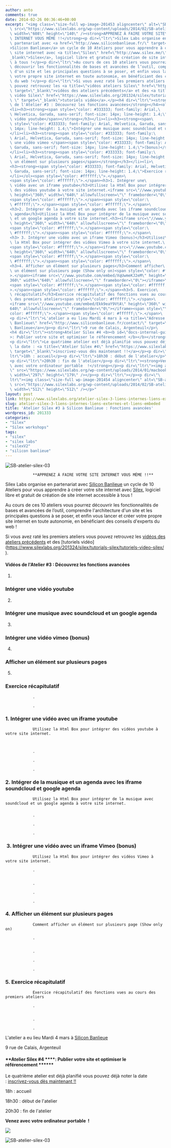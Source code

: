 ```yaml
---
author: anto
comments: true
date: 2014-02-26 00:36:46+00:00
excerpt: "<img class=\"size-full wp-image-201453 aligncenter\" alt=\"SB-atelier-silex-03\"\
  \ src=\"https://www.silexlabs.org/wp-content/uploads/2014/02/SB-atelier-silex-03-bandeaucr-video.png\"\
  \ width=\"608\" height=\"140\" /><strong>APPRENEZ À FAIRE VOTRE SITE\
  \ INTERNET VOUS MÊME !!</strong><p dir=\"ltr\">Silex Labs organise en\
  \ partenariat avec <a href=\"http://www.siliconbanlieue.fr/\" target=\"_blank\"\
  >Silicon Banlieue</a> un cycle de 10 Ateliers pour vous apprendre à créer votre\
  \ site internet avec <a title=\"Silex\" href=\"http://www.silex.me/\" target=\"\
  _blank\">Silex</a>, logiciel libre et gratuit de création de site internet accessible\
  \ à tous !</p><p dir=\"ltr\">Au cours de ces 10 ateliers vous pourrez\
  \ découvrir les fonctionnalités de bases et avancées de l’outil, comprendre l'architecture\
  \ d'un site et les principales questions à se poser, et enfin vous lancer et créer\
  \ votre propre site internet en toute autonomie, en bénéficiant des conseils d'experts\
  \ du web !</p><p dir=\"ltr\">Si vous avez raté les premiers ateliers vous\
  \ pouvez retrouvez les <a title=\"vidéos ateliers Silex\" href=\"https://www.silexlabs.org/201165/the-blog/master-class-silex-atelier-2-liens-internes-externes-et-embeded/\"\
  \ target=\"_blank\">vidéos des ateliers précédents</a> et des <a title=\"tutiriels\
  \ vidéo Silex\" href=\"https://www.silexlabs.org/201324/silex/tutorials-silex/tutoriels-video-silex/\
  \ ‎\" target=\"_blank\">tutoriels vidéo</a>.</p><h4 dir=\"ltr\"><strong>Vidéos\
  \ de l'Atelier #3 : Découvrez les fonctions avancées</strong></h4><ol>\
  <li><h3><strong><span style=\"color: #333333; font-family: Arial,\
  \ Helvetica, Garuda, sans-serif; font-size: 14px; line-height: 1.4;\">Intégrer une\
  \ vidéo youtube</span></strong></h3></li><li><h3><strong><span\
  \ style=\"color: #333333; font-family: Arial, Helvetica, Garuda, sans-serif; font-size:\
  \ 14px; line-height: 1.4;\">Intégrer une musique avec soundcloud et un google agenda</span></strong></h3>\
  </li><li><h3><strong><span style=\"color: #333333; font-family:\
  \ Arial, Helvetica, Garuda, sans-serif; font-size: 14px; line-height: 1.4;\">Intégrer\
  \ une vidéo vimeo </span><span style=\"color: #333333; font-family: Arial, Helvetica,\
  \ Garuda, sans-serif; font-size: 14px; line-height: 1.4;\">(bonus)</span></strong></h3>\
  </li><li><h3><strong><span style=\"color: #333333; font-family:\
  \ Arial, Helvetica, Garuda, sans-serif; font-size: 14px; line-height: 1.4;\">Afficher\
  \ un élément sur plusieurs pages</span></strong></h3></li><li>\
  <h3><strong><span style=\"color: #333333; font-family: Arial, Helvetica,\
  \ Garuda, sans-serif; font-size: 14px; line-height: 1.4;\">Exercice récapitulatif</span></strong></h3>\
  </li></ol><span style=\"color: #ffffff;\">.</span>\
  <span style=\"color: #ffffff;\">.</span><h3>1. Intégrer une\
  \ vidéo avec un iframe youtube</h3>Utilisez la Html Box pour intégrer\
  \ des vidéos youtube à votre site internet.<iframe src=\"//www.youtube.com/embed/b_AsXiF80CY\"\
  \ height=\"360\" width=\"640\" allowfullscreen=\"\" frameborder=\"0\"></iframe>\
  <span style=\"color: #ffffff;\">.</span><span style=\"color:\
  \ #ffffff;\">.</span><span style=\"color: #ffffff;\">.</span>\
  <h3>2. Intégrer de la musique et un agenda avec les iframe soundcloud et google\
  \ agenda</h3>Utilisez la Html Box pour intégrer de la musique avec soundcloud\
  \ et un google agenda à votre site internet.<h3><iframe src=\"//www.youtube.com/embed/ZPNGnK8vpWw\"\
  \ height=\"360\" width=\"640\" allowfullscreen=\"\" frameborder=\"0\"></iframe></h3>\
  <span style=\"color: #ffffff;\">.</span><span style=\"color:\
  \ #ffffff;\">.</span><span style=\"color: #ffffff;\">.</span>\
  <h3> 3. Intégrer une vidéo avec un iframe Vimeo (bonus)</h3>Utilisez\
  \ la Html Box pour intégrer des vidéos Vimeo à votre site internet.\
  <span style=\"color: #ffffff;\">.</span><iframe src=\"//www.youtube.com/embed/5nKXtHHJ5tQ\"\
  \ height=\"360\" width=\"640\" allowfullscreen=\"\" frameborder=\"0\"></iframe>\
  <span style=\"color: #ffffff;\">.</span><span style=\"color:\
  \ #ffffff;\">.</span><span style=\"color: #ffffff;\">.</span>\
  <h3>4. Afficher un élément sur plusieurs pages</h3>Comment afficher\
  \ un élément sur plusieurs page (Show only on)<span style=\"color: #ffffff;\"\
  >.</span><iframe src=\"//www.youtube.com/embed/XqUwmeKJ2eM\" height=\"\
  360\" width=\"640\" allowfullscreen=\"\" frameborder=\"0\"></iframe>\
  <span style=\"color: #ffffff;\">.</span><span style=\"color: #ffffff;\"\
  >.</span><span style=\"color: #ffffff;\">.</span><h3>5. Exercice\
  \ récapitulatif</h3>Exercice récapitulatif des fonctions vues au cours\
  \ des premiers ateliers<span style=\"color: #ffffff;\">.</span>\
  <iframe src=\"//www.youtube.com/embed/Ekk9eaY9VtA\" height=\"360\" width=\"\
  640\" allowfullscreen=\"\" frameborder=\"0\"></iframe><span style=\"\
  color: #ffffff;\">.</span><span style=\"color: #ffffff;\">.</span>\
  <p dir=\"ltr\">L'atelier a eu lieu Mardi 4 mars à <a title=\"Adresse Silicon\
  \ Banlieue\" href=\"http://www.siliconbanlieue.fr/contact/\" target=\"_blank\">Silicon\
  \ Banlieue</a></p><p dir=\"ltr\">9 rue de Calais, Argenteuil</p>\
  <h4 dir=\"ltr\"><strong>Atelier Silex #4 <b><b id=\"docs-internal-guid-77b49a2d-e947-5862-e0c6-c1aef52672cc\"\
  >: Publier votre site et optimiser le référencement </b></b></strong></h4>\
  <p dir=\"ltr\">Le quatrième atelier est déjà planifié vous pouvez déjà noter\
  \ la date : <a title=\"Atelier Silex #4\" href=\"https://www.silexlabs.org/201346/silex/bilan-sur-les-enseignements-des-premiers-ateliers/\"\
  \ target=\"_blank\">inscrivez-vous dès maintenant !!</a></p><p dir=\"\
  ltr\">18h : accueil</p><p dir=\"ltr\">18h30 : début de l'atelier</p>\
  <p dir=\"ltr\">20h30 : fin de l'atelier</p><p dir=\"ltr\"><strong>Venez\
  \ avec votre ordinateur portable  !</strong></p><p dir=\"ltr\"><img alt=\"\
  \" src=\"https://www.silexlabs.org/wp-content/uploads/2014/01/macbook-silex.png\"\
  \ width=\"297\" height=\"179\" /></p><p dir=\"ltr\"></p><p dir=\"\
  ltr\"><img class=\"size-full wp-image-201454 aligncenter\" alt=\"SB-atelier-silex-03\"\
  \ src=\"https://www.silexlabs.org/wp-content/uploads/2014/02/SB-atelier-silex-03-carre-cr-video.png\"\
  \ width=\"512\" height=\"512\" /></p>"
layout: post
link: https://www.silexlabs.org/atelier-silex-3-liens-internes-liens-externes-et-liens-embeded/
slug: atelier-silex-3-liens-internes-liens-externes-et-liens-embeded
title: 'Atelier Silex #3 à Silicon Banlieue : Fonctions avancées'
wordpress_id: 201333
categories:
- "Silex"
- "Silex workshops"
tags:
- "silex"
- "silex labs"
- "silexV2"
- "silicon banlieue"
---
```


![SB-atelier-silex-03](https://www.silexlabs.org/wp-content/uploads/2014/02/SB-atelier-silex-03-bandeaucr-video.png)

				**APPRENEZ À FAIRE VOTRE SITE INTERNET VOUS MÊME !!**


Silex Labs organise en partenariat avec [Silicon Banlieue](http://www.siliconbanlieue.fr/) un cycle de 10 Ateliers pour vous apprendre à créer votre site internet avec [Silex](http://www.silex.me/), logiciel libre et gratuit de création de site internet accessible à tous !




Au cours de ces 10 ateliers vous pourrez découvrir les fonctionnalités de bases et avancées de l’outil, comprendre l'architecture d'un site et les principales questions à se poser, et enfin vous lancer et créer votre propre site internet en toute autonomie, en bénéficiant des conseils d'experts du web !




Si vous avez raté les premiers ateliers vous pouvez retrouvez les [vidéos des ateliers précédents](https://www.silexlabs.org/201165/the-blog/master-class-silex-atelier-2-liens-internes-externes-et-embeded/) et des [tutoriels vidéo](https://www.silexlabs.org/201324/silex/tutorials-silex/tutoriels-video-silex/ ‎).





#### **Vidéos de l'Atelier #3 : Découvrez les fonctions avancées**






  1.


### **Intégrer une vidéo youtube**





  2.


### **Intégrer une musique avec soundcloud et un google agenda**





  3.


### **Intégrer une vidéo vimeo (bonus)**





  4.


### **Afficher un élément sur plusieurs pages**





  5.


### **Exercice récapitulatif**





				.

				.


### 1. Intégrer une vidéo avec un iframe youtube


				Utilisez la Html Box pour intégrer des vidéos youtube à votre site internet.



				.

				.

				.


### 2. Intégrer de la musique et un agenda avec les iframe soundcloud et google agenda


				Utilisez la Html Box pour intégrer de la musique avec soundcloud et un google agenda à votre site internet.


###


				.

				.

				.


###  3. Intégrer une vidéo avec un iframe Vimeo (bonus)


				Utilisez la Html Box pour intégrer des vidéos Vimeo à votre site internet.

				.


				.

				.

				.


### 4. Afficher un élément sur plusieurs pages


				Comment afficher un élément sur plusieurs page (Show only on)

				.


				.

				.

				.


### 5. Exercice récapitulatif


				Exercice récapitulatif des fonctions vues au cours des premiers ateliers

				.


				.

				.


L'atelier a eu lieu Mardi 4 mars à [Silicon Banlieue](http://www.siliconbanlieue.fr/contact/)




9 rue de Calais, Argenteuil





#### **Atelier Silex #4 ****: Publier votre site et optimiser le référencement ******




Le quatrième atelier est déjà planifié vous pouvez déjà noter la date : [inscrivez-vous dès maintenant !!](https://www.silexlabs.org/201346/silex/bilan-sur-les-enseignements-des-premiers-ateliers/)




18h : accueil




18h30 : début de l'atelier




20h30 : fin de l'atelier




**Venez avec votre ordinateur portable  !**




![](https://www.silexlabs.org/wp-content/uploads/2014/01/macbook-silex.png)







![SB-atelier-silex-03](https://www.silexlabs.org/wp-content/uploads/2014/02/SB-atelier-silex-03-carre-cr-video.png)
